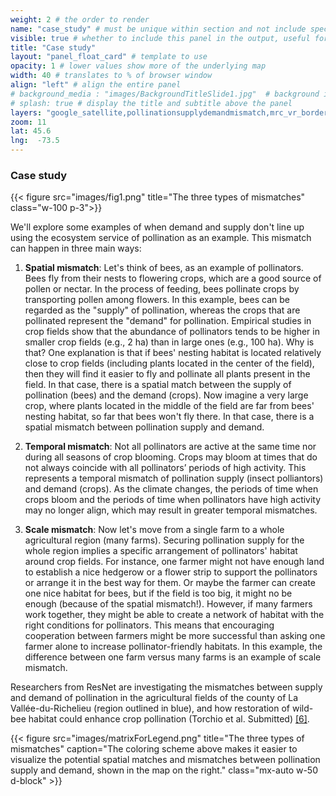 ```yaml
---
weight: 2 # the order to render
name: "case_study" # must be unique within section and not include special characters
visible: true # whether to include this panel in the output, useful for testing
title: "Case study"
layout: "panel_float_card" # template to use
opacity: 1 # lower values show more of the underlying map
width: 40 # translates to % of browser window
align: "left" # align the entire panel
# background_media : "images/BackgroundTitleSlide1.jpg"  # background image rendered behind the panel, covering map
# splash: true # display the title and subtitle above the panel
layers: "google_satellite,pollinationsupplydemandmismatch,mrc_vr_border" # basemap and overlaying layers
zoom: 11
lat: 45.6
lng:  -73.5
---
```

### Case study

{{< figure src="images/fig1.png" title="The three types of mismatches" class="w-100 p-3">}}
<!--- Make image larger, possibly lightbox --->

We'll explore some examples of when demand and supply don't line up using the ecosystem service of pollination as an example. This mismatch 
can happen in three main ways:

<!-- #45.582, -73.315

1) **Spatial mismatch**: If we look at different landscapes, even when there's the same amount of space for pollinators, some farmlands may have 
more pollinators simply because their crops are closer to nesting sites. The location and the configuration of nesting sites can influence the 
availability of pollinators inside fields. For example, studies in crop fields show that the abundance of pollinators tends to be higher in 
smaller crop fields (e.g. 2 ha) than in large ones (e.g. 100 ha). If crop fields' edges have suitable places for pollinators to nest, then 
pollinators will find it easier to fly to the center of the field and pollinate smaller fields compared to larger fields. The plants in the 
center of a large field might be out of reach for some pollinators, given their limited flying range.

2) **Temporal mismatch**: Not all pollinators are active at the same time nor during all seasons of crop blooming. Crops may bloom at times that 
do not always coincide with all insects’s periods of high activity. As the climate changes, the periods of time when crops bloom and the periods 
of time when bees have high activity may no longer align, which may result in greater temporal mismatches.

3) **Scale mismatch**: The entire process of pollination needs a specific size and arrangement of the land. One farmer might not have enough land to 
establish a nice hedgerow or a flower strip to support the pollinators, or arrange it in the best way for them. But if many farmers work together, 
they might be able to create the right conditions for pollinators. This means that encouraging cooperation between farmers might be more successful 
than asking one farmer to increase bee-friendly habitats. This is because the size of a single farm might be too small to match the large-scale needs 
of the pollination process, and this is an example of scale mismatch.
-->

1. **Spatial mismatch**: Let's think of bees, as an example of pollinators. Bees fly from their nests to flowering crops, which are a good source of pollen or nectar. In the process of feeding, bees pollinate crops by transporting pollen among flowers. In this example, bees can be regarded as the "supply" of pollination, whereas the crops that are pollinated represent the "demand" for pollination. Empirical studies in crop fields show that the abundance of pollinators tends to be higher in smaller crop fields (e.g., 2 ha) than in large ones (e.g., 100 ha). Why is that? One explanation is that if bees' nesting habitat is located relatively close to crop fields (including plants located in the center of the field), then they will find it easier to fly and pollinate all plants present in the field. In that case, there is a spatial match between the supply of pollination (bees) and the demand (crops). Now imagine a very large crop, where plants located in the middle of the field are far from bees' nesting habitat, so far that bees won't fly there. In that case, there is a spatial mismatch between pollination supply and demand.

2. **Temporal mismatch**: Not all pollinators are active at the same time nor during all seasons of crop blooming. Crops may bloom at times that do not always coincide with all pollinators’ periods of high activity. This represents a temporal mismatch of pollination supply (insect polliantors) and demand (crops). As the climate changes, the periods of time when crops bloom and the periods of time when pollinators have high activity may no longer align, which may result in greater temporal mismatches.

3. **Scale mismatch**: Now let's move from a single farm to a whole agricultural region (many farms). Securing pollination supply for the whole region implies a specific arrangement of pollinators' habitat around crop fields. For instance, one farmer might not have enough land to establish a nice hedgerow or a flower strip to support the pollinators or arrange it in the best way for them. Or maybe the farmer can create one nice habitat for bees, but if the field is too big, it might no be enough (because of the spatial mismatch!). However, if many farmers work together, they might be able to create a network of habitat with the right conditions for pollinators. This means that encouraging cooperation between farmers might be more successful than asking one farmer alone to increase pollinator-friendly habitats. In this example, the difference between one farm versus many farms is an example of scale mismatch.


Researchers from ResNet are investigating the mismatches between supply and demand of pollination in the agricultural fields of the county of La Vallée-du-Richelieu (region outlined in blue), and how restoration of wild-bee habitat could enhance crop pollination (Torchio et al. Submitted) <a href="../references/">[6]</a>.

<!--- Torchio, G. M.; Cimon-Morin, J.; Mendes, P.; Goyette, J-O.; Schwantes, A.M.; Arias-Patino, M.; Bennett, E.M.; Destrempes, C.; Pellerin, S.  and Poulin, M. From Marginal Croplands to Natural Habitats: A Framework for Assessing the Restoration Potential to Enhance Wild-Bee Pollination in Agricultural Landscapes. Submitted for publication. --->

{{< figure src="images/matrixForLegend.png" title="The three types of mismatches" caption="The coloring scheme above makes it easier to visualize the potential spatial matches and mismatches between pollination supply and demand, shown in the map on the right." class="mx-auto w-50 d-block" >}}

